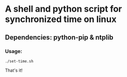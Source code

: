 # A shell and python script for synchronized time on linux
## Dependencies: python-pip & ntplib
### Usage:
`
./set-time.sh
`

That's it!
